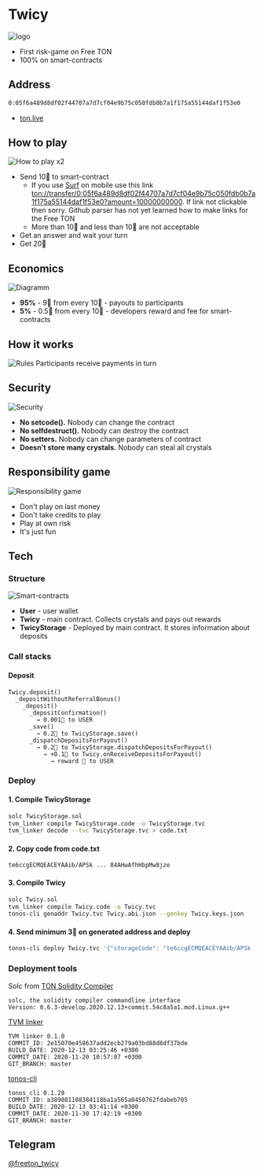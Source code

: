 # Twiсy
![logo](_README/logo.png)
* First risk-game on Free TON
* 100% on smart-contracts

## Address
```sh
0:05f6a489d8df02f44707a7d7cf04e9b75c050fdb0b7a1f175a55144daf1f53e0
```
* [ton.live](https://ton.live/accounts/accountDetails?id=0%3A05f6a489d8df02f44707a7d7cf04e9b75c050fdb0b7a1f175a55144daf1f53e0)


## How to play
![How to play x2](_README/how-to-play-x2.png)
* Send 10💎 to smart-contract
  * If you use [Surf](https://ton.surf/) on mobile use this link [ton://transfer/0:05f6a489d8df02f44707a7d7cf04e9b75c050fdb0b7a1f175a55144daf1f53e0?amount=10000000000](ton://transfer/0:05f6a489d8df02f44707a7d7cf04e9b75c050fdb0b7a1f175a55144daf1f53e0?amount=10000000000). If link not clickable then sorry. Github parser has not yet learned how to make links for the Free TON
  * More than 10💎 and less than 10💎 are not acceptable
* Get an answer and wait your turn
* Get 20💎

## Economics
![Diagramm](_README/diagramm.png)
* **95%** - 9💎 from every 10💎 - payouts to participants
* **5%** - 0.5💎 from every 10💎 - developers reward and fee for smart-contracts
 
## How it works
![Rules](_README/rules.png)
Participants receive payments in turn
 
 
## Security
![Security](_README/security.png)
* **No setcode().** Nobody can change the contract
* **No selfdestruct().** Nobody can destroy the contract
* **No setters.** Nobody can change parameters of contract
* **Doesn't store many crystals.** Nobody can steal all crystals

## Responsibility game
![Responsibility game](_README/responsibility-game.png)
* Don't play on last money
* Don't take credits to play
* Play at own risk
* It's just fun

## Tech
### Structure
![Smart-contracts](_README/smart-contracts.png)
* **User** - user wallet
* **Twicy** - main contract. Collects crystals and pays out rewards
* **TwicyStorage** - Deployed by main contract. It stores information about deposits

### Call stacks
#### Deposit
```
Twicy.deposit()
  _depositWithoutReferralBonus()
    _deposit()
      _depositConfirmation()
        → 0.001💎 to USER
      _save()
        → 0.2💎 to TwicyStorage.save()
      _dispatchDepositsForPayout()
        → 0.2💎 to TwicyStorage.dispatchDepositsForPayout()
          → +0.1💎 to Twicy.onReceiveDepositsForPayout()
            → reward 💎 to USER
```


### Deploy
#### 1. Compile TwicyStorage
```sh
solc TwicyStorage.sol
tvm_linker compile TwicyStorage.code -o TwicyStorage.tvc
tvm_linker decode --tvc TwicyStorage.tvc > code.txt
```

#### 2. Copy code from code.txt
```text
te6ccgECMQEACEYAAib/APSk ... 84AHwAfhHbpMw8jze
```

#### 3. Compile Twicy
```sh
solc Twicy.sol
tvm_linker compile Twicy.code -o Twicy.tvc
tonos-cli genaddr Twicy.tvc Twicy.abi.json --genkey Twicy.keys.json
```

#### 4. Send minimum 3💎 on generated address and deploy
```sh
tonos-cli deploy Twicy.tvc '{"storageCode": "te6ccgECMQEACEYAAib/APSk ... 84AHwAfhHbpMw8jze","storageLength": 20000}' --abi Twicy.abi.json --sign Twicy.keys.json
```

### Deployment tools
Solc from [TON Solidity Compiler](https://github.com/tonlabs/TON-Solidity-Compiler)
```
solc, the solidity compiler commandline interface
Version: 0.6.3-develop.2020.12.13+commit.54c8a5a1.mod.Linux.g++
```

[TVM linker](https://github.com/tonlabs/TVM-linker)
```
TVM linker 0.1.0
COMMIT_ID: 2e15070e458637add2ecb279a03bd88d8df37bde
BUILD_DATE: 2020-12-13 03:25:46 +0300
COMMIT_DATE: 2020-11-20 10:57:07 +0300
GIT_BRANCH: master
```

[tonos-cli](https://github.com/tonlabs/tonos-cli)
```
tonos_cli 0.1.28
COMMIT_ID: a389881108384118ba1a565a0450762fdabeb705
BUILD_DATE: 2020-12-13 03:41:14 +0300
COMMIT_DATE: 2020-11-30 17:42:19 +0300
GIT_BRANCH: master
```

## Telegram
[@freeton_twicy](https://t.me/freeton_twicy)
